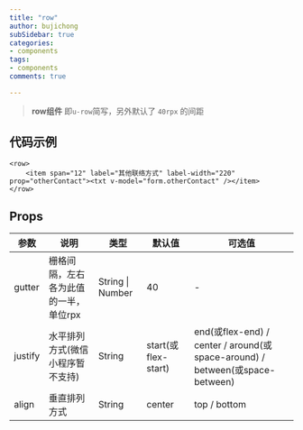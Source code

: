 ```yaml
---
title: "row"
author: bujichong
subSidebar: true
categories:
- components
tags:
- components
comments: true

---
```


>**row组件** 即`u-row`简写，另外默认了 `40rpx` 的间距

## 代码示例

```vue
<row>
    <item span="12" label="其他联络方式" label-width="220" prop="otherContact"><txt v-model="form.otherContact" /></item>	
</row>
```

## Props

| 参数    | 说明                                  | 类型             | 默认值              | 可选值                                                       |
| ------- | ------------------------------------- | ---------------- | ------------------- | ------------------------------------------------------------ |
| gutter  | 栅格间隔，左右各为此值的一半，单位rpx | String \| Number | 40                  | -                                                            |
| justify | 水平排列方式(微信小程序暂不支持)      | String           | start(或flex-start) | end(或flex-end) / center / around(或space-around) / between(或space-between) |
| align   | 垂直排列方式                          | String           | center              | top / bottom                                                 |
